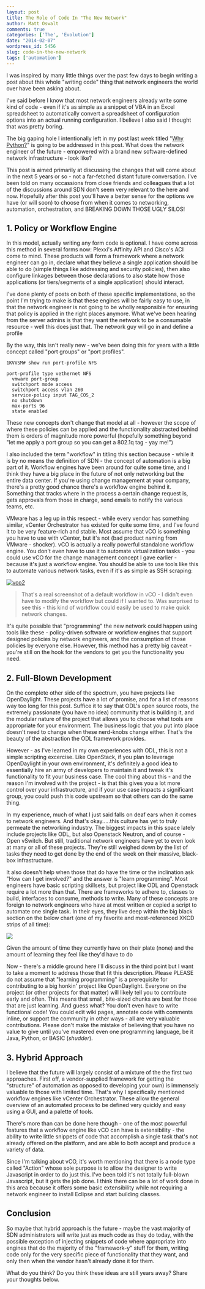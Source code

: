 ```yaml
---
layout: post
title: The Role of Code In "The New Network"
author: Matt Oswalt
comments: true
categories: ['The', 'Evolution']
date: "2014-02-07"
wordpress_id: 5456
slug: code-in-the-new-network
tags: ['automation']
---
```



I was inspired by many little things over the past few days to begin writing a post about this whole "writing code" thing that network engineers the world over have been asking about.

I've said before I know that most network engineers already write some kind of code - even if it's as simple as a snippet of VBA in an Excel spreadsheet to automatically convert a spreadsheet of configuration options into an actual running configuration. I believe I also said I thought that was pretty boring.

The big gaping hole I intentionally left in my post last week titled "[Why Python?](https://keepingitclassless.net/2014/01/why-python/)" is going to be addressed in this post. What does the network engineer of the future - empowered with a brand new software-defined network infrastructure - look like?

This post is aimed primarily at discussing the changes that will come about in the next 5 years or so - not a far-fetched distant future conversation. I've been told on many occassions from close friends and colleagues that a lot of the discussions around SDN don't seem very relevant to the here and now. Hopefully after this post you'll have a better sense for the options we have (or will soon) to choose from when it comes to networking, automation, orchestration, and BREAKING DOWN THOSE UGLY SILOS!

## 1. Policy or Workflow Engine

In this model, actually writing any form code is optional. I have come across this method in several forms now: Plexxi's Affinity API and Cisco's ACI come to mind. These products will form a framework where a network engineer can go in, declare what they believe a single application should be able to do (simple things like addressing and security policies), then also configure linkages between those declarations to also state how those applications (or tiers/segments of a single application) should interact.

I've done plenty of posts on both of these specific implementations, so the point I'm trying to make is that these engines will be fairly easy to use, in that the network engineer is not going to be wholly responsible for ensuring that policy is applied in the right places anymore. What we've been hearing from the server admins is that they want the network to be a consumable resource - well this does just that. The network guy will go in and define a profile

By the way, this isn't really new - we've been doing this for years with a little concept called "port groups" or "port profiles".

    1KVVSM# show run port-profile NFS

    port-profile type vethernet NFS
      vmware port-group
      switchport mode access
      switchport access vlan 260
      service-policy input TAG_COS_2
      no shutdown
      max-ports 96
      state enabled

These new concepts don't change that model at all - however the scope of where these policies can be applied and the functionality abstracted behind them is orders of magnitude more powerful (hopefully something beyond "let me apply a port group so you can get a 802.1q tag - yay me!")

I also included the term "workflow" in titling this section because - while it is by no means the definition of SDN - the concept of automation is a big part of it. Workflow engines have been around for quite some time, and I think they have a big place in the future of not only networking but the entire data center. If you're using change management at your company, there's a pretty good chance there's a workflow engine behind it. Something that tracks where in the process a certain change request is, gets approvals from those in charge, send emails to notify the various teams, etc.

VMware has a leg up in this respect - while every vendor has something similar, vCenter Orchestrator has existed for quite some time, and I've found it to be very feature-rich and stable. Most assume that vCO is something you have to use with vCenter, but it's not (bad product naming from VMware - shocker). vCO is actually a really powerful standalone workflow engine. You don't even have to use it to automate virtualization tasks - you could use vCO for the change management concept I gave earlier - because it's just a workflow engine. You should be able to use tools like this to automate various network tasks, even if it's as simple as SSH scraping:

[![vco2](/assets/2014/02/vco2.png)](/assets/2014/02/vco2.png)

> That's a real screenshot of a default workflow in vCO - I didn't even have to modify the workflow but could if I wanted to. Was surprised to see this - this kind of workflow could easily be used to make quick network changes.

It's quite possible that "programming" the new network could happen using tools like these - policy-driven software or workflow engines that support designed policies by network engineers, and the consumption of those policies by everyone else. However, this method has a pretty big caveat - you're still on the hook for the vendors to get you the functionality you need.

## 2. Full-Blown Development

On the complete other side of the spectrum, you have projects like OpenDaylight. These projects have a lot of promise, and for a list of reasons way too long for this post. Suffice it to say that ODL's open source roots, the extremely passionate (you have no idea) community that is building it, and the modular nature of the project that allows you to choose what tools are appropriate for your environment. The business logic that you put into place doesn't need to change when these nerd-knobs change either. That's the beauty of the abstraction the ODL framework provides.

However - as I've learned in my own experiences with ODL, this is not a simple scripting excercise. Like OpenStack, if you plan to leverage OpenDaylight in your own environment, it's definitely a good idea to essentially hire an army of developers to maintain it and tweak it's functionality to fit your business case. The cool thing about this - and the reason I'm involved with the project - is that this gives you a lot more control over your infrastructure, and if your use case impacts a significant group, you could push this code upstream so that others can do the same thing.

In my experience, much of what I just said falls on deaf ears when it comes to network engineers. And that's okay.....this culture has yet to truly permeate the networking industry. The biggest impacts in this space lately include projects like ODL, but also Openstack Neutron, and of course - Open vSwitch. But still, traditional network engineers have yet to even look at many or all of these projects. They're still weighed down by the list of tasks they need to get done by the end of the week on their massive, black-box infrastructure.

It also doesn't help when those that do have the time or the inclination ask "How can I get involved?" and the answer is "learn programming". Most engineers have basic scripting skillsets, but project like ODL and Openstack require a lot more than that. There are frameworks to adhere to, classes to build, interfaces to consume, methods to write. Many of these concepts are foreign to network engineers who have at most written or copied a script to automate one single task. In their eyes, they live deep within the big black section on the below chart (one of my favorite and most-referenced XKCD strips of all time):

[![](https://imgs.xkcd.com/comics/is_it_worth_the_time.png)](http://xkcd.com/1205/)

Given the amount of time they currently have on their plate (none) and the amount of learning they feel like they'd have to do

Now - there's a middle ground here I'll discuss in the third point but I want to take a moment to address those that fit this description. Please PLEASE do not assume that "learning programming" is a prerequisite for contributing to a big honkin' project like OpenDaylight. Everyone on the project (or other projects for that matter) will likely tell you to contribute early and often. This means that small, bite-sized chunks are best for those that are just learning. And guess what? You don't even have to write functional code! You could edit wiki pages, annotate code with comments inline, or support the community in other ways - all are very valuable contributions. Please don't make the mistake of believing that you have no value to give until you've mastered even one programming language, be it Java, Python, or BASIC (*shudder*).

## 3. Hybrid Approach

I believe that the future will largely consist of a mixture of the the first two approaches. First off, a vendor-supplied framework for getting the "structure" of automation as opposed to developing your own) is immensely valuable to those with limited time. That's why I specifically mentioned workflow engines like vCenter Orchestrator. These allow the general overview of an automated process to be defined very quickly and easy using a GUI, and a palette of tools.

There's more than can be done here though - one of the most powerful features that a workflow engine like vCO can have is extensibility - the ability to write little snippets of code that accomplish a single task that's not already offered on the platform, and are able to both accept and produce a variety of data.

Since I'm talking about vCO, it's worth mentioning that there is a node type called "Action" whose sole purpose is to allow the designer to write Javascript in order to do just this. I've been told it's not totally full-blown Javascript, but it gets the job done. I think there can be a lot of work done in this area because it offers some basic extensibility while not requiring a network engineer to install Eclipse and start building classes.

## Conclusion

So maybe that hybrid approach is the future - maybe the vast majority of SDN administrators will write just as much code as they do today, with the possible exception of injecting snippets of code where appropriate into engines that do the majority of the "framework-y" stuff for them, writing code only for the very specific piece of functionality that they want, and only then when the vendor hasn't already done it for them.

What do you think? Do you think these ideas are still years away? Share your thoughts below.
